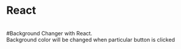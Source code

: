 # React
<br>#Background Changer with React.</br>
Background color will be changed when particular button is clicked

